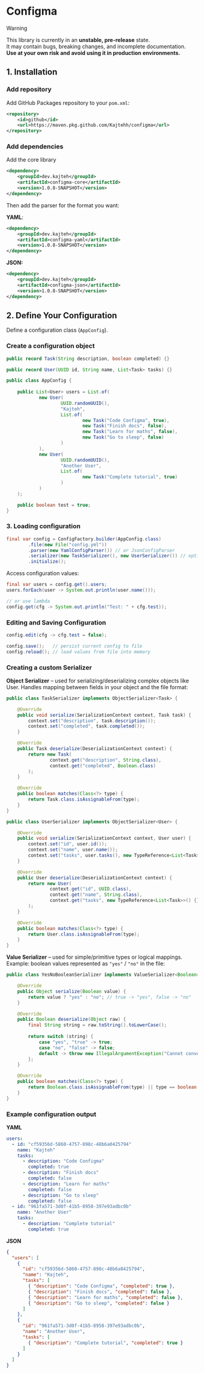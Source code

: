 # Configma

> [!WARNING]  
> This library is currently in an **unstable, pre-release** state.  
> It may contain bugs, breaking changes, and incomplete documentation.  
> **Use at your own risk and avoid using it in production environments.**

## 1. Installation

### Add repository

Add GitHub Packages repository to your `pom.xml`:
```xml
<repository>
    <id>github</id>
    <url>https://maven.pkg.github.com/Kajtehh/configma</url>
</repository>
```

### Add dependencies

Add the core library
```xml
<dependency>
    <groupId>dev.kajteh</groupId>
    <artifactId>configma-core</artifactId>
    <version>1.0.8-SNAPSHOT</version>
</dependency>
```

Then add the parser for the format you want:

**YAML**:
```xml
<dependency>
    <groupId>dev.kajteh</groupId>
    <artifactId>configma-yaml</artifactId>
    <version>1.0.8-SNAPSHOT</version>
</dependency>
```

**JSON:**
```xml
<dependency>
    <groupId>dev.kajteh</groupId>
    <artifactId>configma-json</artifactId>
    <version>1.0.8-SNAPSHOT</version>
</dependency>
```

## 2. Define Your Configuration
Define a configuration class (`AppConfig`).

### Create a configuration object
```java
public record Task(String description, boolean completed) {}
```
```java
public record User(UUID id, String name, List<Task> tasks) {}
```
```java
public class AppConfig {
    
    public List<User> users = List.of(
            new User(
                    UUID.randomUUID(),
                    "Kajteh",
                    List.of(
                            new Task("Code Configma", true),
                            new Task("Finish docs", false),
                            new Task("Learn for maths", false),
                            new Task("Go to sleep", false)
                    )
            ),
            new User(
                    UUID.randomUUID(),
                    "Another User",
                    List.of(
                            new Task("Complete tutorial", true)
                    )
            )
    );

    public boolean test = true;
}
```

### 3. Loading configuration
```java
final var config = ConfigFactory.builder(AppConfig.class)
        .file(new File("config.yml"))
        .parser(new YamlConfigParser()) // or JsonConfigParser
        .serializer(new TaskSerializer(), new UserSerializer()) // optional, only for custom serializers
        .initialize();
```
Access configuration values:
```java
final var users = config.get().users;
users.forEach(user -> System.out.println(user.name()));

// or use lambda
config.get(cfg -> System.out.println("Test: " + cfg.test));
```

### Editing and Saving Configuration
```java
config.edit(cfg -> cfg.test = false);

config.save();   // persist current config to file
config.reload(); // load values from file into memory
```

### Creating a custom Serializer
**Object Serializer** – used for serializing/deserializing complex objects like User. Handles mapping between fields in your object and the file format:
```java
public class TaskSerializer implements ObjectSerializer<Task> {

    @Override
    public void serialize(SerializationContext context, Task task) {
        context.set("description", task.description());
        context.set("completed", task.completed());
    }

    @Override
    public Task deserialize(DeserializationContext context) {
        return new Task(
                context.get("description", String.class),
                context.get("completed", Boolean.class)
        );
    }

    @Override
    public boolean matches(Class<?> type) {
        return Task.class.isAssignableFrom(type);
    }
}
```
```java
public class UserSerializer implements ObjectSerializer<User> {

    @Override
    public void serialize(SerializationContext context, User user) {
        context.set("id", user.id());
        context.set("name", user.name());
        context.set("tasks", user.tasks(), new TypeReference<List<Task>>() {}.getType()); // Needed to tell the serializer the element type due to Java's type erasure
    }

    @Override
    public User deserialize(DeserializationContext context) {
        return new User(
                context.get("id", UUID.class),
                context.get("name", String.class),
                context.get("tasks", new TypeReference<List<Task>>() {}.getType()) // Needed so deserializer knows it's a List of Task, not a raw List
        );
    }

    @Override
    public boolean matches(Class<?> type) {
        return User.class.isAssignableFrom(type);
    }
}
```
**Value Serializer** – used for simple/primitive types or logical mappings. Example: boolean values represented as `"yes"` / `"no"` in the file:
```java
public class YesNoBooleanSerializer implements ValueSerializer<Boolean> {

    @Override
    public Object serialize(Boolean value) {
        return value ? "yes" : "no"; // true -> "yes", false -> "no"
    }

    @Override
    public Boolean deserialize(Object raw) {
        final String string = raw.toString().toLowerCase();
        
        return switch (string) {
            case "yes", "true" -> true;
            case "no", "false" -> false;
            default -> throw new IllegalArgumentException("Cannot convert to Boolean: " + raw);
        };
    }

    @Override
    public boolean matches(Class<?> type) {
        return Boolean.class.isAssignableFrom(type) || type == boolean.class;
    }
}
```

### Example configuration output
**YAML**
```yml
users:
  - id: "cf59356d-5860-4757-898c-48b6a0425794"
    name: "Kajteh"
    tasks:
      - description: "Code Configma"
        completed: true
      - description: "Finish docs"
        completed: false
      - description: "Learn for maths"
        completed: false
      - description: "Go to sleep"
        completed: false
  - id: "961fa571-3d0f-41b5-8958-397e93adbc0b"
    name: "Another User"
    tasks:
      - description: "Complete tutorial"
        completed: true
```

**JSON**
```json
{
  "users": [
    {
      "id": "cf59356d-5860-4757-898c-48b6a0425794",
      "name": "Kajteh",
      "tasks": [
        { "description": "Code Configma", "completed": true },
        { "description": "Finish docs", "completed": false },
        { "description": "Learn for maths", "completed": false },
        { "description": "Go to sleep", "completed": false }
      ]
    },
    {
      "id": "961fa571-3d0f-41b5-8958-397e93adbc0b",
      "name": "Another User",
      "tasks": [
        { "description": "Complete tutorial", "completed": true }
      ]
    }
  ]
}
```